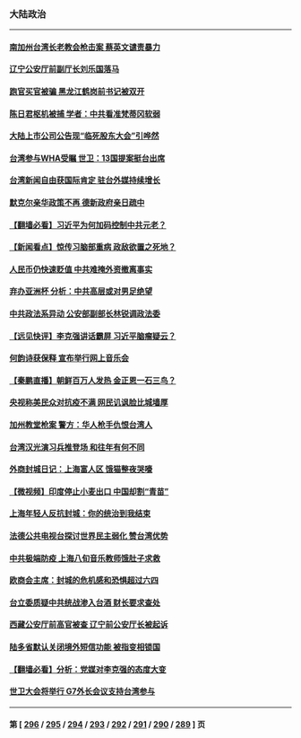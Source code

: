 ### 大陆政治
---
#### [南加州台湾长老教会枪击案 蔡英文谴责暴力](../../pages/ncid277/n13739071.md) 
#### [辽宁公安厅前副厅长刘乐国落马](../../pages/ncid277/n13739139.md) 
#### [跑官买官被骗 黑龙江鹤岗前书记被双开](../../pages/ncid277/n13739119.md) 
#### [陈日君枢机被捕 学者：中共看准梵蒂冈软弱](../../pages/ncid277/n13739018.md) 
#### [大陆上市公司公告现“临死股东大会”引哗然](../../pages/ncid277/n13739023.md) 
#### [台湾参与WHA受瞩 世卫：13国提案挺台出席](../../pages/ncid277/n13738973.md) 
#### [台湾新闻自由获国际肯定 驻台外媒持续增长](../../pages/ncid277/n13738977.md) 
#### [默克尔亲华政策不再 德新政府亲日疏中](../../pages/ncid277/n13738962.md) 
#### [【翻墙必看】习近平为何加码控制中共元老？](../../pages/ncid277/n13738863.md) 
#### [【新闻看点】惊传习脑部重病 政敌欲置之死地？](../../pages/ncid277/n13738763.md) 
#### [人民币仍快速贬值 中共难掩外资撤离事实](../../pages/ncid277/n13738925.md) 
#### [弃办亚洲杯 分析：中共高层或对男足绝望](../../pages/ncid277/n13738875.md) 
#### [中共政法系异动 公安部副部长林锐调政法委](../../pages/ncid277/n13738846.md) 
#### [【远见快评】李克强讲话霸屏 习近平脑瘤疑云？](../../pages/ncid277/n13738758.md) 
#### [何韵诗获保释 宣布举行网上音乐会](../../pages/ncid277/n13738669.md) 
#### [【秦鹏直播】朝鲜百万人发热 金正恩一石三鸟？](../../pages/ncid277/n13738589.md) 
#### [央视称美民众对抗疫不满 网民讥讽脸比城墙厚](../../pages/ncid277/n13738685.md) 
#### [加州教堂枪案 警方：华人枪手仇恨台湾人](../../pages/ncid277/n13738720.md) 
#### [台湾汉光演习兵推登场 和往年有何不同](../../pages/ncid277/n13738591.md) 
#### [外商封城日记：上海富人区 饿猫整夜哭嚎](../../pages/ncid277/n13738603.md) 
#### [【微视频】印度停止小麦出口 中国却割“青苗”](../../pages/ncid277/n13738113.md) 
#### [上海年轻人反抗封城：你的统治到我结束](../../pages/ncid277/n13738588.md) 
#### [法德公共电视台探讨世界民主弱化 赞台湾优势](../../pages/ncid277/n13738436.md) 
#### [中共极端防疫 上海八旬音乐教师饿肚子求救](../../pages/ncid277/n13738037.md) 
#### [欧商会主席：封城的危机感和恐惧超过六四](../../pages/ncid277/n13738395.md) 
#### [台立委质疑中共统战渗入台酒 财长要求查处](../../pages/ncid277/n13738339.md) 
#### [西藏公安厅前高官被查 辽宁前公安厅长被起诉](../../pages/ncid277/n13738393.md) 
#### [陆多省默认关闭境外短信功能 被指变相锁国](../../pages/ncid277/n13738307.md) 
#### [【翻墙必看】分析：党媒对李克强的态度大变](../../pages/ncid277/n13738058.md) 
#### [世卫大会将举行 G7外长会议支持台湾参与](../../pages/ncid277/n13738027.md) 

---
#### 第 [ [296](./296.md) / [295](./295.md) / [294](./294.md) / [293](./293.md) / [292](./292.md) / [291](./291.md) / [290](./290.md) / [289](./289.md) ] 页
